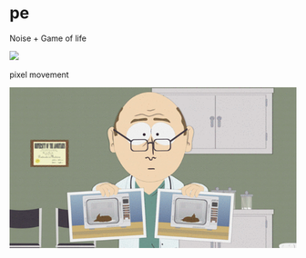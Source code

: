 # pe
Noise + Game of life<p>
<img src = "pe_noise_mono/Untitled.gif" />
<p>
pixel movement<p>
<img src = "pe_noise_mono/s.gif" />
